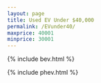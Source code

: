 ```yaml
---
layout: page
title: Used EV Under $40,000
permalink: /EVunder40/
maxprice: 40001
minprice: 30001
---
```

{% include bev.html %}

{% include phev.html %}